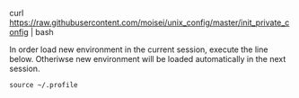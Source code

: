 curl https://raw.githubusercontent.com/moisei/unix_config/master/init_private_config | bash


In order load new environment in the current session, execute the line below.
Otheriwse new environment will be loaded automatically in the next session.
```
source ~/.profile
```
